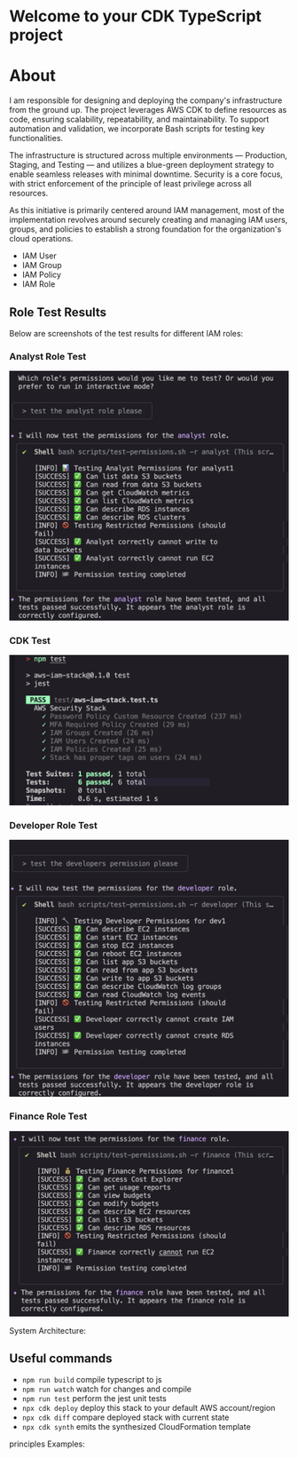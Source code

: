 # Welcome to your CDK TypeScript project

# About

I am responsible for designing and deploying the company's infrastructure from the ground up. The project leverages AWS CDK to define resources as code, ensuring scalability, repeatability, and maintainability. To support automation and validation, we incorporate Bash scripts for testing key functionalities.

The infrastructure is structured across multiple environments — Production, Staging, and Testing — and utilizes a blue-green deployment strategy to enable seamless releases with minimal downtime. Security is a core focus, with strict enforcement of the principle of least privilege across all resources.

As this initiative is primarily centered around IAM management, most of the implementation revolves around securely creating and managing IAM users, groups, and policies to establish a strong foundation for the organization's cloud operations.

- IAM User
- IAM Group
- IAM Policy
- IAM Role

## Role Test Results

Below are screenshots of the test results for different IAM roles:

### Analyst Role Test
![Analyst Check](Role_test/analyst_check.png)

### CDK Test
![CDK Test](Role_test/cdk_test.png)

### Developer Role Test
![Developer Check](Role_test/Developer_check.png)

### Finance Role Test
![Finance Check](Role_test/Finance_check.png)

System Architecture:

## Useful commands

- `npm run build` compile typescript to js
- `npm run watch` watch for changes and compile
- `npm run test` perform the jest unit tests
- `npx cdk deploy` deploy this stack to your default AWS account/region
- `npx cdk diff` compare deployed stack with
  current state
- `npx cdk synth` emits the synthesized CloudFormation template

principles Examples:
